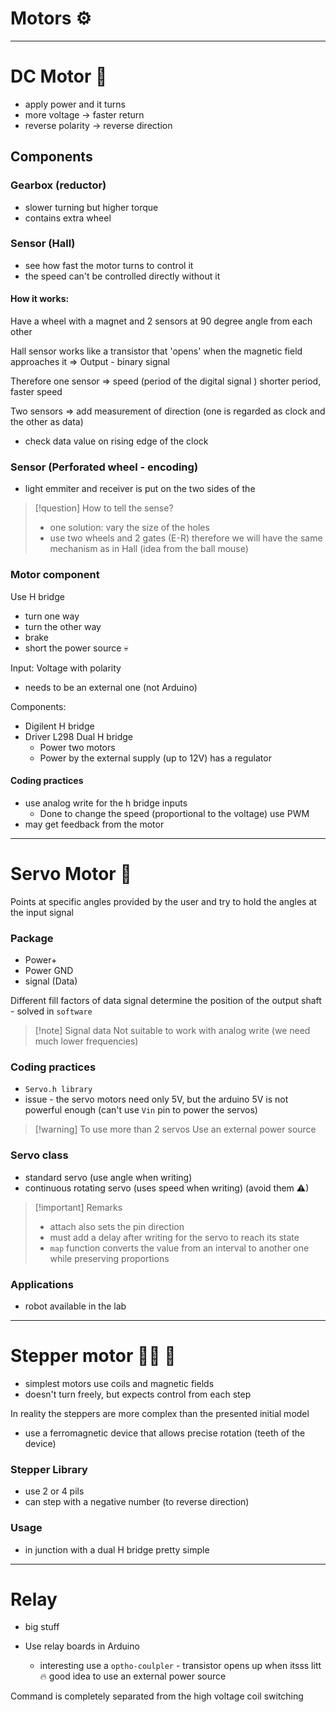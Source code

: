 # Motors ⚙

---

# DC Motor 🚤
- apply power and it turns
- more voltage -> faster return
- reverse polarity -> reverse direction

## Components

### Gearbox (reductor)
- slower turning but higher torque
- contains extra wheel 


### Sensor (Hall)
- see how fast the motor turns to control it
- the speed can't be controlled directly without it

#### How it works:
Have a wheel with a magnet and 2 sensors at 90 degree angle from each other

Hall sensor works like a transistor that 'opens' when the magnetic field approaches it
=> Output - binary signal

Therefore one sensor => speed (period of the digital signal ) shorter period, faster speed

Two sensors => add measurement of direction (one is regarded as clock and the other as data)
- check data value on rising edge of the clock


### Sensor (Perforated wheel - encoding)
- light emmiter and receiver is put on the two sides of the 

> [!question] How to tell the sense?
> - one solution: vary the size of the holes
> - use two wheels and 2 gates (E-R)  therefore we will have the same mechanism as in Hall (idea from the ball mouse)


### Motor component

Use H bridge
- turn one way
- turn the other way
- brake
- short the power source 💀

Input: Voltage with polarity
- needs to be an external one (not Arduino)

Components:
- Digilent H bridge
- Driver L298 Dual H bridge
	- Power two motors
	- Power by the external supply (up to 12V) has a regulator

#### Coding practices
- use analog write for the h bridge inputs
	- Done to change the speed (proportional to the voltage) use PWM
- may get feedback from the motor

---

# Servo Motor 🧭

Points at specific angles provided by the user and try to hold the angles at the input signal

### Package
- Power+
- Power GND
- signal (Data)

Different fill factors of data signal determine the position of the output shaft - solved in `software`

> [!note] Signal data
>  Not suitable to work with analog write (we need much lower frequencies)

### Coding practices
- `Servo.h library`
- issue - the servo motors need only 5V, but the arduino 5V is not powerful enough (can't use `Vin` pin to power the servos)

> [!warning] To use more than 2 servos
> Use an external power source

### Servo class
- standard servo (use angle when writing)
- continuous rotating servo (uses speed when writing) (avoid them ⚠)

> [!important] Remarks
> - attach also sets the pin direction
> - must add a delay after writing for the servo to reach its state
> - `map` function converts the value from an interval to another one while preserving proportions

### Applications
- robot available in the lab

---

# Stepper motor 🚶‍♀️ 💸

- simplest motors use coils and magnetic fields
- doesn't turn freely, but expects control from each step

In reality the steppers are more complex than the presented initial model
- use a ferromagnetic device that allows precise rotation (teeth of the device)

### Stepper Library
- use 2 or 4 pils
- can step with a negative number (to reverse direction)

### Usage
- in junction with a dual H bridge pretty simple

---

# Relay
- big stuff

- Use relay boards in Arduino
	- interesting use a `optho-coulpler` - transistor opens up when itsss litt🔥
good idea to use an external power source

Command is completely separated from the high voltage coil switching
